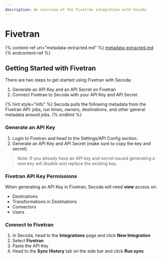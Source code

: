 ```yaml
---
description: An overview of the Fivetran integration with Secoda
---
```


# Fivetran

{% content-ref url="metadata-extracted.md" %}
[metadata-extracted.md](metadata-extracted.md)
{% endcontent-ref %}

## Getting Started with Fivetran <a href="#h_21e27f5a15" id="h_21e27f5a15"></a>

&#x20;There are two steps to get started using Fivetran with Secoda:

1. Generate an API Key and an API Secret on Fivetran
2. Connect Fivetran to Secoda with your API Key and API Secret

{% hint style="info" %}
Secoda pulls the following metadata from the Fivetran API: jobs, run times, owners, destinations, and other general metadata around jobs.
{% endhint %}

### Generate an API Key

1. Login to Fivetran and head to the Settings/API Config section.
2. Generate an API Key and API Secret (make sure to copy the key and secret).

> Note: If you already have an API key and secret issued generating a new key will disable and replace the existing key.

### Fivetran API Key Permissions

When generating an API Key in Fivetran, Secoda will need **view** access on:

* Destinations
* Transformations in Destinations
* Connectors
* Users

### Connect to Fivetran

1. In Secoda, head to the **Integrations** page and click **New Integration**
2. Select **Fivetran**
3. Paste the API Key
4. Head to the **Sync History** tab on the side bar and click **Run sync**
